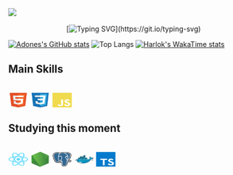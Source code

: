 <div width=100%>
  
  <img src="https://github.com/adonesguerreiro/adonesguerreiro/assets/60514105/d0a20355-68db-400d-ba3b-ee88b6dc91bd" />

</div>

<div align="center">
  
[![Typing SVG](https://readme-typing-svg.herokuapp.com?font=Fira+Code&pause=1000&color=FFFFFF&random=false&width=435&lines=+Hi+there+%F0%9F%91%8B;My+name+is+Adones+and+I'm+a+QA;but+the+goal+is+to+be+a+dev.)](https://git.io/typing-svg)

</div>

<!--
**adonesguerreiro/adonesguerreiro** is a ✨ _special_ ✨ repository because its `README.md` (this file) appears on your GitHub profile.

Here are some ideas to get you started:

- 🔭 I’m currently working on ...
- 🌱 I’m currently learning ...
- 👯 I’m looking to collaborate on ...
- 🤔 I’m looking for help with ...
- 💬 Ask me about ...
- 📫 How to reach me: ...
- 😄 Pronouns: ...
- ⚡ Fun fact: ...
-->


[![Adones's GitHub stats](https://github-readme-stats.vercel.app/api?username=adonesguerreiro)](https://github.com/adonesguerreiro/github-readme-stats)
![Top Langs](https://github-readme-stats.vercel.app/api/top-langs/?username=adonesguerreiro&hide_progress=true)
[![Harlok's WakaTime stats](https://github-readme-stats.vercel.app/api/wakatime?username=adonesguerreiro)](https://github.com/anuraghazra/github-readme-stats)

## Main Skills

<div style="display: inline_block"><br>
  <img align="center" alt="Adones-HTML" height="30" width="40" src="https://raw.githubusercontent.com/devicons/devicon/master/icons/html5/html5-original.svg">
  <img align="center" alt="Adones-CSS" height="30" width="40" src="https://raw.githubusercontent.com/devicons/devicon/master/icons/css3/css3-original.svg">
  <img align="center" alt="Adones-JS" height="30" width="40" src="https://raw.githubusercontent.com/devicons/devicon/master/icons/javascript/javascript-plain.svg"> 
</div>

## Studying this moment

<div style="display: inline_block"><br>
  <img align="center" alt="Adones-React" height="30" width="40" src="https://raw.githubusercontent.com/devicons/devicon/master/icons/react/react-original.svg">
  <img align="center" alt="Adones-Js" height="30" width="40" src="https://raw.githubusercontent.com/devicons/devicon/master/icons/nodejs/nodejs-original.svg">
  <img align="center" alt="Adones-Postgresql" height="30" width="40" src="https://raw.githubusercontent.com/devicons/devicon/master/icons/postgresql/postgresql-original.svg">
  <img align="center" alt="Adones-Docker" height="30" width="40" src="https://raw.githubusercontent.com/devicons/devicon/master/icons/docker/docker-original.svg">
  <img align="center" alt="Adones-Docker" height="30" width="40" src="https://raw.githubusercontent.com/devicons/devicon/master/icons/typescript/typescript-original.svg">
</div>

